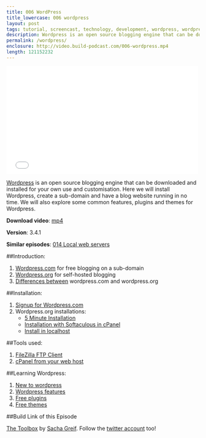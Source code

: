 ```yaml
---
title: 006 WordPress
title_lowercase: 006 wordpress
layout: post
tags: tutorial, screencast, technology, development, wordpress, wordpress.org, blogging, blog, open source, html, css, php, cpanel, softaculous, installation
description: Wordpress is an open source blogging engine that can be downloaded and installed for your own use and customisation. Here we will install Wordpress, create a sub-domain and have a blog website running in no time. We will also explore some common features, plugins and themes for Wordpress.
permalink: /wordpress/
enclosure: http://video.build-podcast.com/006-wordpress.mp4
length: 121152232
---
```


<div id="video"><iframe src="//player.vimeo.com/video/45683134" width="500" height="281" frameborder="0" webkitallowfullscreen mozallowfullscreen allowfullscreen></iframe></div>

[Wordpress](http://wordpress.org/) is an open source blogging engine that can be downloaded and installed for your own use and customisation. Here we will install Wordpress, create a sub-domain and have a blog website running in no time. We will also explore some common features, plugins and themes for Wordpress.

**Download video**: [mp4](http://video.build-podcast.com/006-wordpress.mp4)

**Version**: 3.4.1

**Similar episodes**: [014 Local web servers](/local-web-servers/)

##Introduction:

1. [Wordpress.com](http://wordpress.com/) for free blogging on a sub-domain
1. [Wordpress.org](http://wordpress.org/) for self-hosted blogging
1. [Differences between](http://en.support.wordpress.com/com-vs-org/) wordpress.com and wordpress.org

##Installation:

1. [Signup for Wordpress.com](https://en.wordpress.com/signup/)
1. Wordpress.org installations:
    - [5 Minute Installation](http://codex.wordpress.org/Installing_WordPress#Famous_5-Minute_Install)
    - [Installation with Softaculous in cPanel](http://codex.wordpress.org/Installing_WordPress#Softaculous)
    - [Install in localhost](http://codex.wordpress.org/Installing_WordPress_Locally_on_Your_Mac_With_MAMP)

##Tools used:

1. [FileZilla FTP Client](http://filezilla-project.org/)
1. [cPanel from your web host](http://en.wikipedia.org/wiki/CPanel)

##Learning Wordpress:

1. [New to wordpress](http://codex.wordpress.org/New_To_WordPress_-_Where_to_Start)
1. [Wordpress features](http://wordpress.org/about/features/)
1. [Free plugins](http://wordpress.org/extend/plugins/)
1. [Free themes](http://wordpress.org/extend/themes/)

##Build Link of this Episode

[The Toolbox](http://www.thetoolbox.cc/) by [Sacha Greif](http://sachagreif.com/). Follow the [twitter account](http://twitter.com/TheToolbox_) too!
